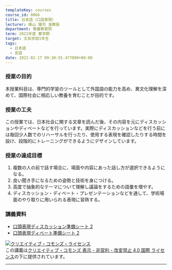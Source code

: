 ```yaml
---
templateKey: courses
course_id: 0866
title: 日本語（口語表現）
lecturer: 俵山 雄司 准教授
department: 教養教育院
term: 2021年度 春学期
target: 文系学部1年生
tags:
  - 日本語
  - 言語
date: 2022-02-17 09:30:55.477000+00:00
---
```


### 授業の目的

本授業科目は、専門的学習のツールとして外国語の能力を高め、異文化理解を深めて、国際社会に相応しい教養を育むことが目的です。

### 授業の工夫

この授業では、日本社会に関する文章を読んだ後、その内容を元にディスカッションやディベートなどを行っています。実際にディスカッションなどを行う前には毎回少人数でのリハーサルを行ったり、使用する表現を確認したりする時間を設け、段階的にトレーニングができるようにデザインしています。

### 授業の達成目標

1. 複数の人の前で話す場合に、場面や内容にあった話し方が選択できるようになる。
2. 良い聞き手になるための姿勢と技術を身につける。
3. 高度で抽象的なテーマについて理解し議論をするための語彙を増やす。
4. ディスカッション・ディベート・プレゼンテーションなどを通して、学術場面のやり取りに用いられる表現に習熟する。

### 講義資料

- [口頭表現ディスカッション準備シート 2](https://ocw.nagoya-u.jp/files/866/slide1.pdf)
- [口頭表現ディベート準備シート 2](https://ocw.nagoya-u.jp/files/866/slide2.pdf)

<a rel="license" href="http://creativecommons.org/licenses/by-nc-nd/4.0/"><img alt="クリエイティブ・コモンズ・ライセンス" style="border-width:0;text-align:right;"  data-src="" src="https://i.creativecommons.org/l/by-nc-nd/4.0/88x31.png" /></a><br />この講義は<a rel="license" href="http://creativecommons.org/licenses/by-nc-nd/4.0/">クリエイティブ・コモンズ 表示 - 非営利 - 改変禁止 4.0 国際 ライセンス</a>の下に提供されています。

---
